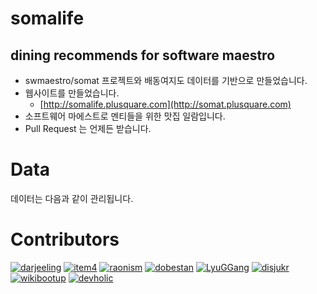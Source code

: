 # somalife
## dining recommends for software maestro

* swmaestro/somat 프로젝트와 배동여지도 데이터를 기반으로 만들었습니다.
* 웹사이트를 만들었습니다. 
	* [http://somalife.plusquare.com](http://somat.plusquare.com)
* 소프트웨어 마에스트로 멘티들을 위한 맛집 일람입니다.  
* Pull Request 는 언제든 받습니다.

# Data

데이터는 다음과 같이 관리됩니다.

# Contributors

[![darjeeling](https://avatars0.githubusercontent.com/u/52967?v=2&s=100)](https://github.com/darjeeling)
[![item4](https://avatars0.githubusercontent.com/u/559952?v=2&s=100)](https://github.com/item4)
[![raonism](https://avatars0.githubusercontent.com/u/3397808?v=2&s=100)](https://github.com/raonism)
[![dobestan](https://avatars0.githubusercontent.com/u/4688315?v=2&s=100)](https://github.com/dobestan)
[![LyuGGang](https://avatars0.githubusercontent.com/u/5120987?v=2&s=100)](https://github.com/LyuGGang)
[![disjukr](https://avatars0.githubusercontent.com/u/690661?v=2&s=100)](https://github.com/disjukr)
[![wikibootup](https://avatars2.githubusercontent.com/u/6479173?v=2&s=100)](https://github.com/wikibootup)
[![devholic](https://avatars1.githubusercontent.com/u/6194958?v=2&s=100)](https://github.com/devholic)
